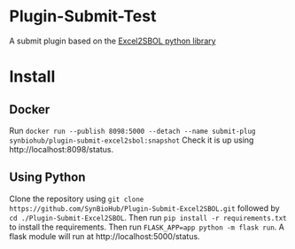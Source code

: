 # Plugin-Submit-Test
A submit plugin based on the [Excel2SBOL python library](https://pypi.org/project/excel2sbol/)

# Install
## Docker
Run `docker run --publish 8098:5000 --detach --name submit-plug synbiohub/plugin-submit-excel2sbol:snapshot`
Check it is up using http://localhost:8098/status.

## Using Python
Clone the repository using `git clone https://github.com/SynBioHub/Plugin-Submit-Excel2SBOL.git` followed by `cd ./Plugin-Submit-Excel2SBOL`.
Then run `pip install -r requirements.txt` to install the requirements. Then run `FLASK_APP=app python -m flask run`. A flask module will run at http://localhost:5000/status. 
